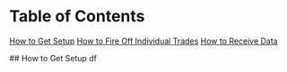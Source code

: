 # Table of Contents
[How to Get Setup](#setup)
[How to Fire Off Individual Trades](#firetrades)
[How to Receive Data](#receivedata)

<a name="setup"/>
## How to Get Setup
df
